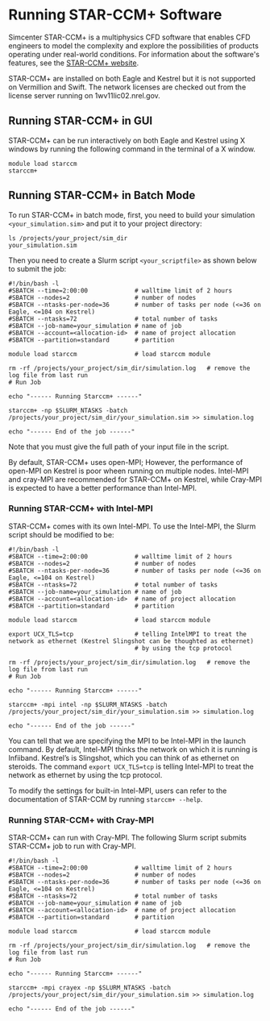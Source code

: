 # Running STAR-CCM+ Software


Simcenter STAR-CCM+ is a multiphysics CFD software that enables CFD engineers to model the complexity and explore the possibilities of products operating under real-world conditions. For information about the software's features, see the [STAR-CCM+
website](https://mdx.plm.automation.siemens.com/star-ccm-plus).

STAR-CCM+ are installed on both Eagle and Kestrel but it is not supported on Vermillion and Swift. The network
licenses are checked out from the license server running on 1wv11lic02.nrel.gov. 

## Running STAR-CCM+ in GUI

STAR-CCM+ can be run interactively on both Eagle and Kestrel using X windows by running the following command in the terminal of a X window.

```
module load starccm
starccm+
```

## Running STAR-CCM+ in Batch Mode

To run STAR-CCM+ in batch mode, first, you need to build your simulation `<your_simulation.sim>` and
put it to your project directory:

```
ls /projects/your_project/sim_dir
your_simulation.sim
```

Then you need to create a Slurm script `<your_scriptfile>` as shown below to submit the job:

``` 
#!/bin/bash -l
#SBATCH --time=2:00:00             # walltime limit of 2 hours
#SBATCH --nodes=2                  # number of nodes
#SBATCH --ntasks-per-node=36       # number of tasks per node (<=36 on Eagle, <=104 on Kestrel)
#SBATCH --ntasks=72                # total number of tasks
#SBATCH --job-name=your_simulation # name of job
#SBATCH --account=<allocation-id>  # name of project allocation
#SBATCH --partition=standard       # partition

module load starccm                # load starccm module

rm -rf /projects/your_project/sim_dir/simulation.log   # remove the log file from last run
# Run Job

echo "------ Running Starccm+ ------"
    
starccm+ -np $SLURM_NTASKS -batch /projects/your_project/sim_dir/your_simulation.sim >> simulation.log

echo "------ End of the job ------"
```

Note that you must give the full path of your input file in the script.

By default, STAR-CCM+ uses open-MPI; However, the performance of open-MPI on Kestrel is poor wheen running on multiple nodes. Intel-MPI and cray-MPI are recommended for STAR-CCM+ on Kestrel, while Cray-MPI is expected to have a better performance than Intel-MPI. 

### Running STAR-CCM+ with Intel-MPI

STAR-CCM+ comes with its own Intel-MPI. To use the Intel-MPI, the Slurm script should be modified to be:

``` 
#!/bin/bash -l
#SBATCH --time=2:00:00             # walltime limit of 2 hours
#SBATCH --nodes=2                  # number of nodes
#SBATCH --ntasks-per-node=36       # number of tasks per node (<=36 on Eagle, <=104 on Kestrel)
#SBATCH --ntasks=72                # total number of tasks
#SBATCH --job-name=your_simulation # name of job
#SBATCH --account=<allocation-id>  # name of project allocation
#SBATCH --partition=standard       # partition

module load starccm                # load starccm module

export UCX_TLS=tcp                 # telling IntelMPI to treat the network as ethernet (Kestrel Slingshot can be thoughted as ethernet) 
                                   # by using the tcp protocol

rm -rf /projects/your_project/sim_dir/simulation.log   # remove the log file from last run
# Run Job

echo "------ Running Starccm+ ------"
    
starccm+ -mpi intel -np $SLURM_NTASKS -batch /projects/your_project/sim_dir/your_simulation.sim >> simulation.log

echo "------ End of the job ------"
```

You can tell that we are specifying the MPI to be Intel-MPI in the launch command. By default, Intel-MPI thinks the network on which it is running is Infiiband. Kestrel’s is Slingshot, which you can think of as ethernet on steroids. The command `export UCX_TLS=tcp` is telling Intel-MPI to treat the network as ethernet by using the tcp protocol.

To modify the settings for built-in Intel-MPI, users can refer to the documentation of STAR-CCM by running `starccm+ --help`.

### Running STAR-CCM+ with Cray-MPI

STAR-CCM+ can run with Cray-MPI. The following Slurm script submits STAR-CCM+ job to run with Cray-MPI.

``` 
#!/bin/bash -l
#SBATCH --time=2:00:00             # walltime limit of 2 hours
#SBATCH --nodes=2                  # number of nodes
#SBATCH --ntasks-per-node=36       # number of tasks per node (<=36 on Eagle, <=104 on Kestrel)
#SBATCH --ntasks=72                # total number of tasks
#SBATCH --job-name=your_simulation # name of job
#SBATCH --account=<allocation-id>  # name of project allocation
#SBATCH --partition=standard       # partition

module load starccm                # load starccm module

rm -rf /projects/your_project/sim_dir/simulation.log   # remove the log file from last run
# Run Job

echo "------ Running Starccm+ ------"
    
starccm+ -mpi crayex -np $SLURM_NTASKS -batch /projects/your_project/sim_dir/your_simulation.sim >> simulation.log

echo "------ End of the job ------"
```
